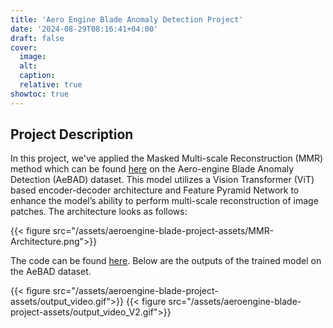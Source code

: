 ```yaml
---
title: 'Aero Engine Blade Anomaly Detection Project'
date: '2024-08-29T08:16:41+04:00'
draft: false
cover:
  image:
  alt:
  caption:
  relative: true
showtoc: true
---
```


## Project Description
In this project, we've applied the Masked Multi-scale Reconstruction (MMR) method which can be found [here](https://arxiv.org/pdf/2304.02216v2) on the Aero-engine Blade Anomaly Detection (AeBAD) dataset.  This model utilizes a Vision Transformer (ViT) based encoder-decoder architecture and Feature Pyramid Network to enhance the model’s ability to perform multi-scale reconstruction of image patches. The architecture looks as follows:

{{< figure src="/assets/aeroengine-blade-project-assets/MMR-Architecture.png">}}


The code can be found [here](https://github.com/ParteekSJ/Masked-Multiscale-Reconstruction). Below are the outputs of the trained model on the AeBAD dataset.

{{< figure src="/assets/aeroengine-blade-project-assets/output_video.gif">}}
{{< figure src="/assets/aeroengine-blade-project-assets/output_video_V2.gif">}}

